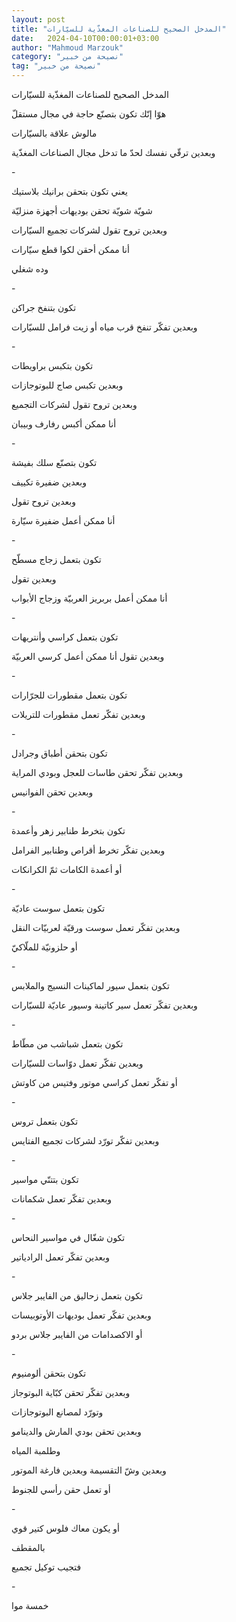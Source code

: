 ```yaml
---
layout: post
title: "المدخل الصحيح للصناعات المغذّية للسيّارات"
date:   2024-04-10T00:00:01+03:00
author: "Mahmoud Marzouk"
category: "نصيحة من خبير"
tag: "نصيحة من خبير"
---
```



المدخل الصحيح للصناعات المغذّية للسيّارات

هوّا إنّك تكون بتصنّع حاجة في مجال مستقلّ

مالوش علاقة بالسيّارات

وبعدين ترقّي نفسك لحدّ ما تدخل مجال الصناعات
المغذّية

\-

يعني تكون بتحقن برانيك بلاستيك

شويّة شويّة تحقن بوديهات أجهزة منزليّة

وبعدين تروح تقول لشركات تجميع السيّارات

أنا ممكن أحقن لكوا قطع سيّارات

وده شغلي

\-

تكون بتنفخ جراكن

وبعدين تفكّر تنفخ قرب مياه أو زيت فرامل للسيّارات

\-

تكون بتكبس براويطات

وبعدين تكبس صاج للبوتوجازات

وبعدين تروح تقول لشركات التجميع

أنا ممكن أكبس رفارف وبيبان

\-

تكون بتصنّع سلك بفيشة

وبعدين ضفيرة تكييف

وبعدين تروح تقول

أنا ممكن أعمل ضفيرة سيّارة

\-

تكون بتعمل زجاج مسطّح

وبعدين تقول

أنا ممكن أعمل بربريز العربيّة وزجاج الأبواب

\-

تكون بتعمل كراسي وأنتريهات

وبعدين تقول أنا ممكن أعمل كرسي العربيّة

\-

تكون بتعمل مقطورات للجرّارات

وبعدين تفكّر تعمل مقطورات للتريلات

\-

تكون بتحقن أطباق وجرادل

وبعدين تفكّر تحقن طاسات للعجل وبودي المراية

وبعدين تحقن الفوانيس

\-

تكون بتخرط طنابير زهر وأعمدة

وبعدين تفكّر تخرط أقراص وطنابير الفرامل

أو أعمدة الكامات ثمّ الكرانكات

\-

تكون بتعمل سوست عاديّة

وبعدين تفكّر تعمل سوست ورقيّة لعربيّات النقل

أو حلزونيّة للملّاكيّ

\-

تكون بتعمل سيور لماكينات النسيج والملابس

وبعدين تفكّر تعمل سير كاتينة وسيور عاديّة للسيّارات

\-

تكون بتعمل شباشب من مطّاط

وبعدين تفكّر تعمل دوّاسات للسيّارات

أو تفكّر تعمل كراسي موتور وفتيس من كاوتش

\-

تكون بتعمل تروس

وبعدين تفكّر تورّد لشركات تجميع الفتايس

\-

تكون بتتنّي مواسير

وبعدين تفكّر تعمل شكمانات

\-

تكون شغّال في مواسير النحاس

وبعدين تفكّر تعمل الرادياتير

\-

تكون بتعمل زحاليق من الفايبر جلاس

وبعدين تفكّر تعمل بوديهات الأوتوبيسات

أو الاكصدامات من الفايبر جلاس بردو

\-

تكون بتحقن ألومنيوم

وبعدين تفكّر تحقن كبّاية البوتوجاز

وتورّد لمصانع البوتوجازات

وبعدين تحقن بودي المارش والدينامو

وطلمبة المياه

وبعدين وشّ التقسيمة وبعدين فارغة الموتور

أو تعمل حقن رأسي للجنوط

\-

أو يكون معاك فلوس كتير قوي

بالمقطف

فتجيب توكيل تجميع

\-

خمسة موا
